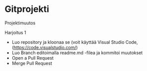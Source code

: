 # Gitprojekti

Projektimuutos

Harjoitus 1
- Luo repository ja kloonaa se (voit käyttää Visual Studio Code, (https://code.visualstudio.com/)
- Luo Branch editoimalla readme.md  -filea ja kommitoi muutokset
- Open a Pull Request
- Merge Pull Request
